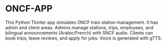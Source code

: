 # ONCF-APP
This Python Tkinter app simulates ONCF train station management. It has admin and client areas. Admins manage stations, trips, employees, and bilingual announcements (Arabic/French) with SNCF audio. Clients can book trips, leave reviews, and apply for jobs. Voice is generated with gTTS.
